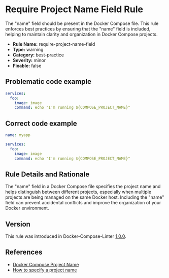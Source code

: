 # Require Project Name Field Rule

The "name" field should be present in the Docker Compose file. This rule enforces best practices by ensuring that the
"name" field is included, helping to maintain clarity and organization in Docker Compose projects.

- **Rule Name:** require-project-name-field
- **Type:** warning
- **Category:** best-practice
- **Severity:** minor
- **Fixable:** false

## Problematic code example

```yml
services:
  foo:
    image: image
    command: echo "I'm running ${COMPOSE_PROJECT_NAME}"
```

## Correct code example

```yml
name: myapp

services:
  foo:
    image: image
    command: echo "I'm running ${COMPOSE_PROJECT_NAME}"
```

## Rule Details and Rationale

The "name" field in a Docker Compose file specifies the project name and helps distinguish between different projects,
especially when multiple projects are being managed on the same Docker host. Including the "name" field can prevent
accidental conflicts and improve the organization of your Docker environment.

## Version

This rule was introduced in Docker-Compose-Linter [1.0.0](https://github.com/zavoloklom/docker-compose-linter/releases).

## References

- [Docker Compose Project Name](https://docs.docker.com/reference/compose-file/version-and-name/#name-top-level-element)
- [How to specify a project name](https://docs.docker.com/compose/project-name/)
